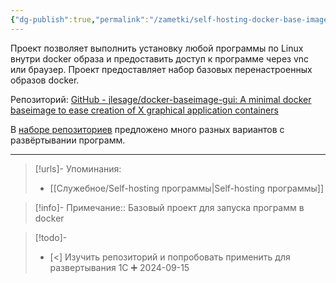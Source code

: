 ```yaml
---
{"dg-publish":true,"permalink":"/zametki/self-hosting-docker-base-images-gui/","created":"2024-09-15 00:11","updated":"2024-09-24T23:53:33+03:00"}
---
```


Проект позволяет выполнить установку любой программы по Linux внутри docker образа и предоставить доступ к программе через vnc или браузер. Проект предоставляет набор базовых перенастроенных образов docker.

Репозиторий: [GitHub - jlesage/docker-baseimage-gui: A minimal docker baseimage to ease creation of X graphical application containers](https://github.com/jlesage/docker-baseimage-gui)

В [наборе репозиториев](https://github.com/jlesage?page=1&tab=repositories) предложено много разных вариантов с развёртывании программ.

---
> [!urls]- Упоминания:
> - [[Служебное/Self-hosting программы\|Self-hosting программы]]

> [!info]-
> Примечание:: Базовый проект для запуска программ в docker

> [!todo]-
> - [<] Изучить репозиторий и попробовать применить для развертывания 1С ➕ 2024-09-15
